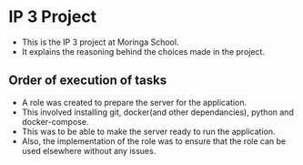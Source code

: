 # IP 3 Project

- This is the IP 3 project at Moringa School.
- It explains the reasoning behind the choices made in the project.

## Order of execution of tasks

- A role was created to prepare the server for the application.
- This involved installing git, docker(and other dependancies), python and docker-compose.
- This was to be able to make the server ready to run the application.
- Also, the implementation of the role was to ensure that the role can be used elsewhere without any issues.
